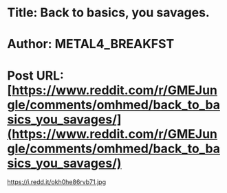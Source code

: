 # Title: Back to basics, you savages.
# Author: METAL4_BREAKFST
# Post URL: [https://www.reddit.com/r/GMEJungle/comments/omhmed/back_to_basics_you_savages/](https://www.reddit.com/r/GMEJungle/comments/omhmed/back_to_basics_you_savages/)


https://i.redd.it/okh0he86rvb71.jpg